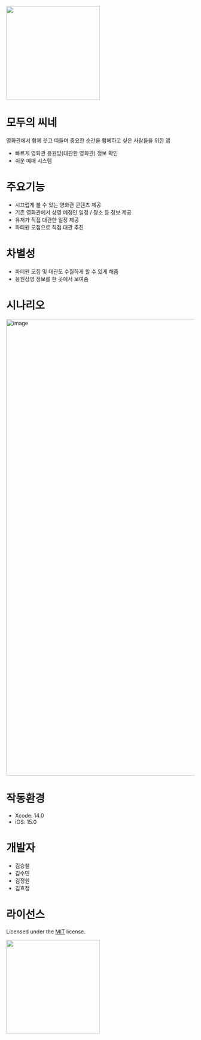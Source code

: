 <img src="https://github.com/user-attachments/assets/6d0c3c5a-b49d-4b4d-bf53-507f2c01ce29" width="250" height="250"/>

# 모두의 씨네
영화관에서 함께 웃고 떠들며 중요한 순간을 함께하고 싶은 사람들을 위한 앱 
- 빠르게 영화관 응원방(대관한 영화관) 정보 확인
- 쉬운 예매 시스템 

# 주요기능
- 시끄럽게 볼 수 있는 영화관 콘텐츠 제공
- 기존 영화관에서 상영 예정인 일정 / 장소 등 정보 제공 
- 유저가 직접 대관한 일정 제공
- 파티원 모집으로 직접 대관 추진 

# 차별성 
- 파티원 모집 및 대관도 수월하게 할 수 있게 해줌
- 응원상영 정보를 한 곳에서 보여줌 

# 시나리오 
<img width="1219" alt="image" src="https://github.com/user-attachments/assets/32e4cac7-6341-4d0d-9f84-f2f3a6b0ee8e">



# 작동환경
- Xcode: 14.0
- iOS: 15.0


# 개발자
- 김승철
- 김수민
- 김정원
- 김효정 

# 라이선스
Licensed under the [MIT](LICENSE) license.

<img src="https://github.com/user-attachments/assets/127ac9ff-75ee-4e5e-8c60-65f4cf122732" width="250" height="250"/>


